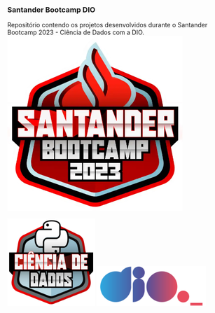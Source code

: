 ### Santander Bootcamp DIO

Repositório contendo os projetos desenvolvidos durante o Santander Bootcamp 2023 - Ciência de Dados com a DIO.
<img width='400' height='400' src="/Logos/Santander Bootcamp Logo.webp" />
<div style "display: inline">

<img width='200' height='200' src="/Logos/Santander Dados Logo.webp" />
<img width='250' src="/Logos/logo DIO.webp" />
</div>
